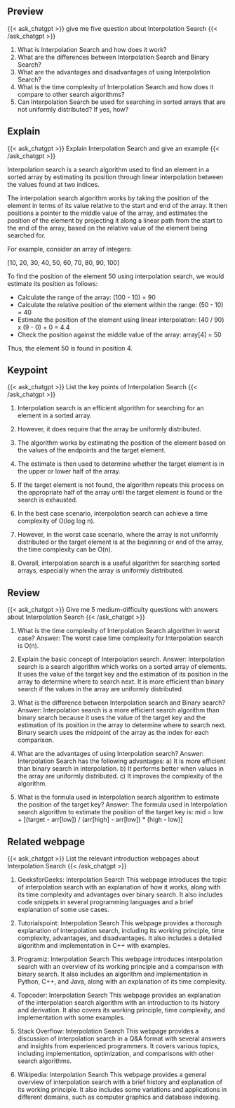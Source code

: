 ## Preview
{{< ask_chatgpt >}}
give me five question about Interpolation Search
{{< /ask_chatgpt >}}



1. What is Interpolation Search and how does it work?
2. What are the differences between Interpolation Search and Binary Search?
3. What are the advantages and disadvantages of using Interpolation Search?
4. What is the time complexity of Interpolation Search and how does it compare to other search algorithms?
5. Can Interpolation Search be used for searching in sorted arrays that are not uniformly distributed? If yes, how?   

## Explain
{{< ask_chatgpt >}}
Explain Interpolation Search and give an example
{{< /ask_chatgpt >}}



Interpolation search is a search algorithm used to find an element in a sorted array by estimating its position through linear interpolation between the values found at two indices.

The interpolation search algorithm works by taking the position of the element in terms of its value relative to the start and end of the array. It then positions a pointer to the middle value of the array, and estimates the position of the element by projecting it along a linear path from the start to the end of the array, based on the relative value of the element being searched for.

For example, consider an array of integers:

[10, 20, 30, 40, 50, 60, 70, 80, 90, 100]

To find the position of the element 50 using interpolation search, we would estimate its position as follows:

- Calculate the range of the array: (100 - 10) = 90
- Calculate the relative position of the element within the range: (50 - 10) = 40
- Estimate the position of the element using linear interpolation: (40 / 90) x (9 - 0) + 0 = 4.4
- Check the position against the middle value of the array: array[4] = 50

Thus, the element 50 is found in position 4.   

## Keypoint
{{< ask_chatgpt >}}
List the key points of Interpolation Search
{{< /ask_chatgpt >}}



1. Interpolation search is an efficient algorithm for searching for an element in a sorted array.

2. However, it does require that the array be uniformly distributed.

3. The algorithm works by estimating the position of the element based on the values of the endpoints and the target element.

4. The estimate is then used to determine whether the target element is in the upper or lower half of the array.

5. If the target element is not found, the algorithm repeats this process on the appropriate half of the array until the target element is found or the search is exhausted.

6. In the best case scenario, interpolation search can achieve a time complexity of O(log log n).

7. However, in the worst case scenario, where the array is not uniformly distributed or the target element is at the beginning or end of the array, the time complexity can be O(n).

8. Overall, interpolation search is a useful algorithm for searching sorted arrays, especially when the array is uniformly distributed.   

## Review
{{< ask_chatgpt >}}
Give me 5 medium-difficulty questions with answers about Interpolation Search
{{< /ask_chatgpt >}}



1. What is the time complexity of Interpolation Search algorithm in worst case?
Answer: The worst case time complexity for Interpolation search is O(n).

2. Explain the basic concept of Interpolation search.
Answer: Interpolation search is a search algorithm which works on a sorted array of elements. It uses the value of the target key and the estimation of its position in the array to determine where to search next. It is more efficient than binary search if the values in the array are uniformly distributed.

3. What is the difference between Interpolation search and Binary search?
Answer: Interpolation search is a more efficient search algorithm than binary search because it uses the value of the target key and the estimation of its position in the array to determine where to search next. Binary search uses the midpoint of the array as the index for each comparison.

4. What are the advantages of using Interpolation search?
Answer: Interpolation Search has the following advantages:
a) It is more efficient than binary search in interpolation.
b) It performs better when values in the array are uniformly distributed.
c) It improves the complexity of the algorithm.

5. What is the formula used in Interpolation search algorithm to estimate the position of the target key?
Answer: The formula used in Interpolation search algorithm to estimate the position of the target key is:
mid = low + [(target - arr[low]) / (arr[high] - arr[low]) * (high - low)]   

## Related webpage
{{< ask_chatgpt >}}
List the relevant introduction webpages about Interpolation Search
{{< /ask_chatgpt >}}



1. GeeksforGeeks: Interpolation Search
This webpage introduces the topic of interpolation search with an explanation of how it works, along with its time complexity and advantages over binary search. It also includes code snippets in several programming languages and a brief explanation of some use cases.

2. Tutorialspoint: Interpolation Search
This webpage provides a thorough explanation of interpolation search, including its working principle, time complexity, advantages, and disadvantages. It also includes a detailed algorithm and implementation in C++ with examples.

3. Programiz: Interpolation Search
This webpage introduces interpolation search with an overview of its working principle and a comparison with binary search. It also includes an algorithm and implementation in Python, C++, and Java, along with an explanation of its time complexity.

4. Topcoder: Interpolation Search
This webpage provides an explanation of the interpolation search algorithm with an introduction to its history and derivation. It also covers its working principle, time complexity, and implementation with some examples.

5. Stack Overflow: Interpolation Search
This webpage provides a discussion of interpolation search in a Q&A format with several answers and insights from experienced programmers. It covers various topics, including implementation, optimization, and comparisons with other search algorithms.

6. Wikipedia: Interpolation Search
This webpage provides a general overview of interpolation search with a brief history and explanation of its working principle. It also includes some variations and applications in different domains, such as computer graphics and database indexing.   

